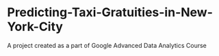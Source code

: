 # Predicting-Taxi-Gratuities-in-New-York-City
A project created as a part of Google Advanced Data Analytics Course
